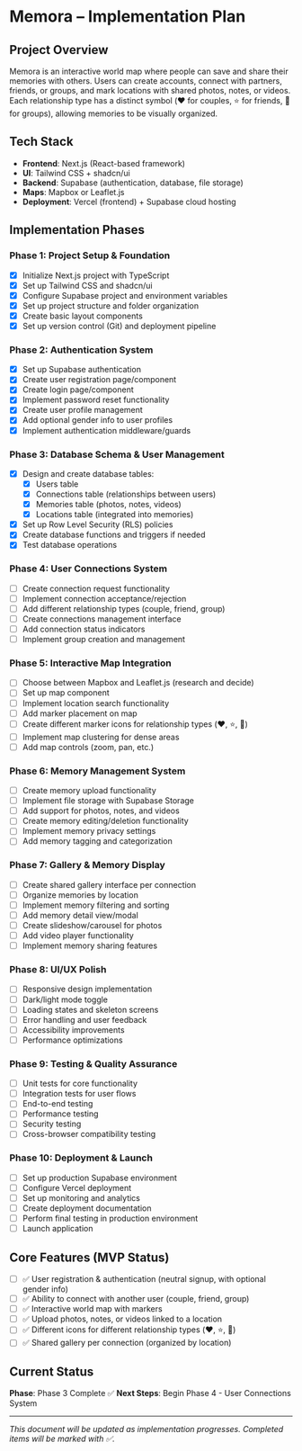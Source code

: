 # Memora – Implementation Plan

## Project Overview

Memora is an interactive world map where people can save and share their memories with others. Users can create accounts, connect with partners, friends, or groups, and mark locations with shared photos, notes, or videos. Each relationship type has a distinct symbol (❤️ for couples, ⭐ for friends, 🎉 for groups), allowing memories to be visually organized.

## Tech Stack

- **Frontend**: Next.js (React-based framework)
- **UI**: Tailwind CSS + shadcn/ui
- **Backend**: Supabase (authentication, database, file storage)
- **Maps**: Mapbox or Leaflet.js
- **Deployment**: Vercel (frontend) + Supabase cloud hosting

## Implementation Phases

### Phase 1: Project Setup & Foundation
- [x] Initialize Next.js project with TypeScript
- [x] Set up Tailwind CSS and shadcn/ui
- [x] Configure Supabase project and environment variables
- [x] Set up project structure and folder organization
- [x] Create basic layout components
- [x] Set up version control (Git) and deployment pipeline

### Phase 2: Authentication System
- [x] Set up Supabase authentication
- [x] Create user registration page/component
- [x] Create login page/component
- [x] Implement password reset functionality
- [x] Create user profile management
- [x] Add optional gender info to user profiles
- [x] Implement authentication middleware/guards

### Phase 3: Database Schema & User Management
- [x] Design and create database tables:
  - [x] Users table
  - [x] Connections table (relationships between users)
  - [x] Memories table (photos, notes, videos)
  - [x] Locations table (integrated into memories)
- [x] Set up Row Level Security (RLS) policies
- [x] Create database functions and triggers if needed
- [x] Test database operations

### Phase 4: User Connections System
- [ ] Create connection request functionality
- [ ] Implement connection acceptance/rejection
- [ ] Add different relationship types (couple, friend, group)
- [ ] Create connections management interface
- [ ] Add connection status indicators
- [ ] Implement group creation and management

### Phase 5: Interactive Map Integration
- [ ] Choose between Mapbox and Leaflet.js (research and decide)
- [ ] Set up map component
- [ ] Implement location search functionality
- [ ] Add marker placement on map
- [ ] Create different marker icons for relationship types (❤️, ⭐, 🎉)
- [ ] Implement map clustering for dense areas
- [ ] Add map controls (zoom, pan, etc.)

### Phase 6: Memory Management System
- [ ] Create memory upload functionality
- [ ] Implement file storage with Supabase Storage
- [ ] Add support for photos, notes, and videos
- [ ] Create memory editing/deletion functionality
- [ ] Implement memory privacy settings
- [ ] Add memory tagging and categorization

### Phase 7: Gallery & Memory Display
- [ ] Create shared gallery interface per connection
- [ ] Organize memories by location
- [ ] Implement memory filtering and sorting
- [ ] Add memory detail view/modal
- [ ] Create slideshow/carousel for photos
- [ ] Add video player functionality
- [ ] Implement memory sharing features

### Phase 8: UI/UX Polish
- [ ] Responsive design implementation
- [ ] Dark/light mode toggle
- [ ] Loading states and skeleton screens
- [ ] Error handling and user feedback
- [ ] Accessibility improvements
- [ ] Performance optimizations

### Phase 9: Testing & Quality Assurance
- [ ] Unit tests for core functionality
- [ ] Integration tests for user flows
- [ ] End-to-end testing
- [ ] Performance testing
- [ ] Security testing
- [ ] Cross-browser compatibility testing

### Phase 10: Deployment & Launch
- [ ] Set up production Supabase environment
- [ ] Configure Vercel deployment
- [ ] Set up monitoring and analytics
- [ ] Create deployment documentation
- [ ] Perform final testing in production environment
- [ ] Launch application

## Core Features (MVP Status)

- [ ] ✅ User registration & authentication (neutral signup, with optional gender info)
- [ ] ✅ Ability to connect with another user (couple, friend, group)
- [ ] ✅ Interactive world map with markers
- [ ] ✅ Upload photos, notes, or videos linked to a location
- [ ] ✅ Different icons for different relationship types (❤️, ⭐, 🎉)
- [ ] ✅ Shared gallery per connection (organized by location)

## Current Status

**Phase**: Phase 3 Complete ✅
**Next Steps**: Begin Phase 4 - User Connections System

---

*This document will be updated as implementation progresses. Completed items will be marked with ✅.*
